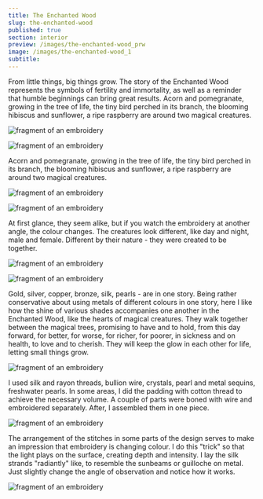 ```yaml
---
title: The Enchanted Wood
slug: the-enchanted-wood
published: true
section: interior
preview: /images/the-enchanted-wood_prw
image: /images/the-enchanted-wood_1
subtitle:
---
```


From little things, big things grow. The story of the Enchanted Wood represents the symbols of fertility and immortality, as well as a reminder that humble beginnings can bring great results. Acorn and pomegranate, growing in the tree of life, the tiny bird perched in its branch, the blooming hibiscus and sunflower, a ripe raspberry are around two magical creatures.

![fragment of an embroidery](/images/the-enchanted-wood_2)

![fragment of an embroidery](/images/the-enchanted-wood_3)

Acorn and pomegranate, growing in the tree of life, the tiny bird perched in its branch, the blooming hibiscus and sunflower, a ripe raspberry are around two magical creatures.

![fragment of an embroidery](/images/the-enchanted-wood_4)

![fragment of an embroidery](/images/the-enchanted-wood_5)

At first glance, they seem alike, but if you watch the embroidery at another angle, the colour changes. The creatures look different, like day and night, male and female. Different by their nature - they were created to be together.

![fragment of an embroidery](/images/the-enchanted-wood_6)

![fragment of an embroidery](/images/the-enchanted-wood_7)

Gold, silver, copper, bronze, silk, pearls - are in one story. Being rather conservative about using metals of different colours in one story, here I like how the shine of various shades accompanies one another in the Enchanted Wood, like the hearts of magical creatures. They walk together between the magical trees, promising to have and to hold, from this day forward, for better, for worse, for richer, for poorer, in sickness and on health, to love and to cherish. They will keep the glow in each other for life, letting small things grow.

![fragment of an embroidery](/images/the-enchanted-wood_8)

I used silk and rayon threads, bullion wire, crystals, pearl and metal sequins, freshwater pearls. In some areas, I did the padding with cotton thread to achieve the necessary volume. A couple of parts were boned with wire and embroidered separately. After, I assembled them in one piece.

![fragment of an embroidery](/images/the-enchanted-wood_9)

The arrangement of the stitches in some parts of the design serves to make an impression that embroidery is changing colour. I do this "trick" so that the light plays on the surface, creating depth and intensity. I lay the silk strands "radiantly" like, to resemble the sunbeams or guilloche on metal. Just slightly change the angle of observation and notice how it works.

![fragment of an embroidery](/images/the-enchanted-wood_10)
